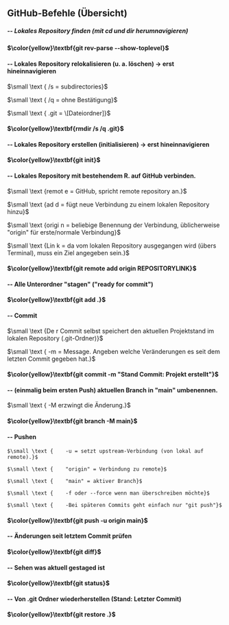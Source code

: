 ## GitHub-Befehle (Übersicht)

##### -- Lokales Repository finden (mit cd und dir herumnavigieren)

#### $\color{yellow}\textbf{git rev-parse --show-toplevel}$



#### -- Lokales Repository relokalisieren (u. a. löschen) -> erst hineinnavigieren

$\small \text	{    /s = subdirectories}$

$\small \text	{    /q = ohne Bestätigung}$

$\small \text	{    .git = \[Dateiordner]}$

#### $\color{yellow}\textbf{rmdir /s /q .git}$



#### -- Lokales Repository erstellen (initialisieren) -> erst hineinnavigieren

#### $\color{yellow}\textbf{git init}$



#### -- Lokales Repository mit bestehendem R. auf GitHub verbinden.

$\small \text	{remot    e = GitHub, spricht remote repository an.}$

$\small \text	{ad    d = fügt neue Verbindung zu einem lokalen Repository hinzu}$

$\small \text	{origi    n = beliebige Benennung der Verbindung, üblicherweise "origin" für erste/normale Verbindung}$

$\small \text	{Lin    k = da vom lokalen Repository ausgegangen wird (übers Terminal), muss ein Ziel angegeben sein.}$

#### $\color{yellow}\textbf{git remote add origin REPOSITORYLINK}$



#### -- Alle Unterordner "stagen" ("ready for commit")

#### $\color{yellow}\textbf{git add .}$



#### -- Commit

$\small \text	{De    r Commit selbst speichert den aktuellen Projektstand im lokalen Repository (.git-Ordner)}$

$\small \text	{    -m = Message. Angeben welche Veränderungen es seit dem letzten Commit gegeben hat.}$

#### $\color{yellow}\textbf{git commit -m "Stand Commit: Projekt erstellt"}$



#### -- (einmalig beim ersten Push) aktuellen Branch in "main" umbenennen.

$\small \text	{    -M erzwingt die Änderung.}$

#### $\color{yellow}\textbf{git branch -M main}$



#### -- Pushen

	$\small \text {    -u = setzt upstream-Verbindung (von lokal auf remote).}$

	$\small \text {    "origin" = Verbindung zu remote}$

	$\small \text {    "main" = aktiver Branch}$

	$\small \text {    -f oder --force wenn man überschreiben möchte}$

	$\small \text {    -Bei späteren Commits geht einfach nur "git push"}$

#### $\color{yellow}\textbf{git push -u origin main}$



#### -- Änderungen seit letztem Commit prüfen

#### $\color{yellow}\textbf{git diff}$



#### -- Sehen was aktuell gestaged ist

#### $\color{yellow}\textbf{git status}$



#### -- Von .git Ordner wiederherstellen (Stand: Letzter Commit)

#### $\color{yellow}\textbf{git restore .}$

